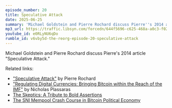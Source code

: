 ```yaml
---
episode_number: 20
title: Speculative Attack
date: 2025-06-25
summary: 'Michael Goldstein and Pierre Rochard discuss Pierre''s 2014 article "Speculative Attack."'
mp3_url: https://traffic.libsyn.com/forcedn/644f5696-c625-468a-a0c3-f02493f7b768/thereorg-ep020-speculative-attack.mp3
youtube_id: e0RLyNU6qDo
rumble_id: v6vby5d-the-reorg-episode-20-speculative-attack
---
```


Michael Goldstein and Pierre Rochard discuss Pierre's 2014 article "Speculative Attack."

Related links:

- ["Speculative Attack"](/mempool/speculative-attack/) by Pierre Rochard
- ["Regulating Digital Currencies: Bringing Bitcoin within the Reach of the IMF"](https://papers.ssrn.com/sol3/papers.cfm?abstract_id=2248419) by Nicholas Plassaras
- [The Skeptics: A Tribute to Bold Assertions](/the-skeptics/)
- [The SNI Mempool Crash Course in Bitcoin Political Economy](/crash-course/)
